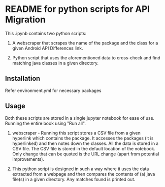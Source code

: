 
# README for python scripts for API Migration 

This .ipynb contains two python scripts:

1. A webscraper that scrapes the name of the package and the class for a given Android API Differences link. 

2. Python script that uses the aforementioned data to cross-check and find matching java classes in a given directory.


## Installation
Refer environment.yml for necessary packages

## Usage
Both these scripts are stored in a single jupyter notebook for ease of use. Running the entire book using "Run all". 


1. webscraper - Running this script stores a CSV file from a given hyperlink which contains the package. It accesses the packages (it is hyperlinked) and then notes down the classes. All the data is stored in a CSV file. 
The CSV file is stored in the default location of the notebook. Only change that can be quoted is the URL change (apart from potential improvements).

2. This python script is designed in such a way where it uses the data extracted from a webpage and then compares the contents of (a) java file(s) in a given directory. Any matches found is printed out. 
